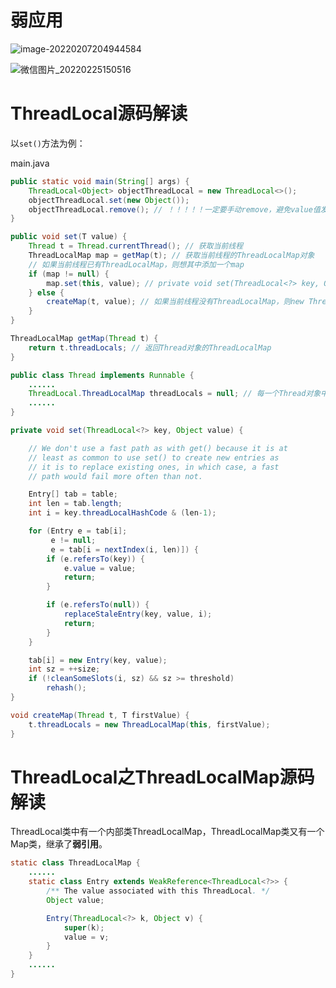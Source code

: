 # 弱应用

![image-20220207204944584](https://jsl1997.oss-cn-beijing.aliyuncs.com/note/image-20220207204944584.png)

![微信图片_20220225150516](https://jsl1997.oss-cn-beijing.aliyuncs.com/note/微信图片_20220225150516.png)

# ThreadLocal源码解读

以`set()`方法为例：

main.java

```java
public static void main(String[] args) {
    ThreadLocal<Object> objectThreadLocal = new ThreadLocal<>();
    objectThreadLocal.set(new Object());
    objectThreadLocal.remove(); // ！！！！！一定要手动remove，避免value值发生内存泄漏
}
```

```java
public void set(T value) {
    Thread t = Thread.currentThread(); // 获取当前线程
    ThreadLocalMap map = getMap(t); // 获取当前线程的ThreadLocalMap对象
    // 如果当前线程已有ThreadLocalMap，则想其中添加一个map
    if (map != null) {
        map.set(this, value); // private void set(ThreadLocal<?> key, Object value) {}
    } else {
        createMap(t, value); // 如果当前线程没有ThreadLocalMap，则new ThreadLocalMap(this, firstValue);
    }
}
```

```java
ThreadLocalMap getMap(Thread t) {
    return t.threadLocals; // 返回Thread对象的ThreadLocalMap
}
```

```java
public class Thread implements Runnable {
    ......
    ThreadLocal.ThreadLocalMap threadLocals = null; // 每一个Thread对象中均有一个ThreadLocalMap属性
    ......
}
```

```java
private void set(ThreadLocal<?> key, Object value) {

    // We don't use a fast path as with get() because it is at
    // least as common to use set() to create new entries as
    // it is to replace existing ones, in which case, a fast
    // path would fail more often than not.

    Entry[] tab = table;
    int len = tab.length;
    int i = key.threadLocalHashCode & (len-1);

    for (Entry e = tab[i];
         e != null;
         e = tab[i = nextIndex(i, len)]) {
        if (e.refersTo(key)) {
            e.value = value;
            return;
        }

        if (e.refersTo(null)) {
            replaceStaleEntry(key, value, i);
            return;
        }
    }

    tab[i] = new Entry(key, value);
    int sz = ++size;
    if (!cleanSomeSlots(i, sz) && sz >= threshold)
        rehash();
}
```

```java
void createMap(Thread t, T firstValue) {
    t.threadLocals = new ThreadLocalMap(this, firstValue);
}
```

# ThreadLocal之ThreadLocalMap源码解读

ThreadLocal类中有一个内部类ThreadLocalMap，ThreadLocalMap类又有一个Map类，继承了**弱引用**。

```java
static class ThreadLocalMap {
    ......
    static class Entry extends WeakReference<ThreadLocal<?>> {
        /** The value associated with this ThreadLocal. */
        Object value;

        Entry(ThreadLocal<?> k, Object v) {
            super(k);
            value = v;
        }
    }
    ......
}
```
